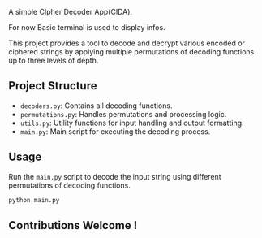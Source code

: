 A simple CIpher Decoder App(CIDA).

For now Basic terminal is used to display infos.

This project provides a tool to decode and decrypt various encoded or ciphered strings by applying multiple permutations of decoding functions up to three levels of depth.

## Project Structure

- `decoders.py`: Contains all decoding functions.
- `permutations.py`: Handles permutations and processing logic.
- `utils.py`: Utility functions for input handling and output formatting.
- `main.py`: Main script for executing the decoding process.

## Usage

Run the `main.py` script to decode the input string using different permutations of decoding functions.

```bash
python main.py
```

## Contributions Welcome !
